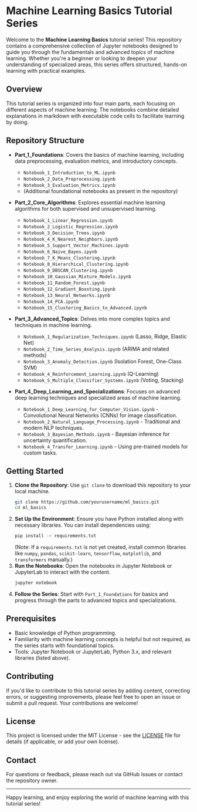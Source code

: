 # Machine Learning Basics Tutorial Series

Welcome to the **Machine Learning Basics** tutorial series! This repository contains a comprehensive collection of Jupyter notebooks designed to guide you through the fundamentals and advanced topics of machine learning. Whether you're a beginner or looking to deepen your understanding of specialized areas, this series offers structured, hands-on learning with practical examples.

## Overview

This tutorial series is organized into four main parts, each focusing on different aspects of machine learning. The notebooks combine detailed explanations in markdown with executable code cells to facilitate learning by doing.

## Repository Structure

- **Part_1_Foundations**: Covers the basics of machine learning, including data preprocessing, evaluation metrics, and introductory concepts.
  - `Notebook_1_Introduction_to_ML.ipynb`
  - `Notebook_2_Data_Preprocessing.ipynb`
  - `Notebook_3_Evaluation_Metrics.ipynb`
  - (Additional foundational notebooks as present in the repository)

- **Part_2_Core_Algorithms**: Explores essential machine learning algorithms for both supervised and unsupervised learning.
  - `Notebook_1_Linear_Regression.ipynb`
  - `Notebook_2_Logistic_Regression.ipynb`
  - `Notebook_3_Decision_Trees.ipynb`
  - `Notebook_4_K_Nearest_Neighbors.ipynb`
  - `Notebook_5_Support_Vector_Machines.ipynb`
  - `Notebook_6_Naive_Bayes.ipynb`
  - `Notebook_7_K_Means_Clustering.ipynb`
  - `Notebook_8_Hierarchical_Clustering.ipynb`
  - `Notebook_9_DBSCAN_Clustering.ipynb`
  - `Notebook_10_Gaussian_Mixture_Models.ipynb`
  - `Notebook_11_Random_Forest.ipynb`
  - `Notebook_12_Gradient_Boosting.ipynb`
  - `Notebook_13_Neural_Networks.ipynb`
  - `Notebook_14_PCA.ipynb`
  - `Notebook_15_Clustering_Basics_to_Advanced.ipynb`

- **Part_3_Advanced_Topics**: Delves into more complex topics and techniques in machine learning.
  - `Notebook_1_Regularization_Techniques.ipynb` (Lasso, Ridge, Elastic Net)
  - `Notebook_2_Time_Series_Analysis.ipynb` (ARIMA and related methods)
  - `Notebook_3_Anomaly_Detection.ipynb` (Isolation Forest, One-Class SVM)
  - `Notebook_4_Reinforcement_Learning.ipynb` (Q-Learning)
  - `Notebook_5_Multiple_Classifier_Systems.ipynb` (Voting, Stacking)

- **Part_4_Deep_Learning_and_Specializations**: Focuses on advanced deep learning techniques and specialized areas of machine learning.
  - `Notebook_1_Deep_Learning_for_Computer_Vision.ipynb` - Convolutional Neural Networks (CNNs) for image classification.
  - `Notebook_2_Natural_Language_Processing.ipynb` - Traditional and modern NLP techniques.
  - `Notebook_3_Bayesian_Methods.ipynb` - Bayesian inference for uncertainty quantification.
  - `Notebook_4_Transfer_Learning.ipynb` - Using pre-trained models for custom tasks.

## Getting Started

1. **Clone the Repository**: Use `git clone` to download this repository to your local machine.
   ```bash
   git clone https://github.com/yourusername/ml_basics.git
   cd ml_basics
   ```
2. **Set Up the Environment**: Ensure you have Python installed along with necessary libraries. You can install dependencies using:
   ```bash
   pip install -r requirements.txt
   ```
   (Note: If a `requirements.txt` is not yet created, install common libraries like `numpy`, `pandas`, `scikit-learn`, `tensorflow`, `matplotlib`, and `transformers` manually.)
3. **Run the Notebooks**: Open the notebooks in Jupyter Notebook or JupyterLab to interact with the content.
   ```bash
   jupyter notebook
   ```
4. **Follow the Series**: Start with `Part_1_Foundations` for basics and progress through the parts to advanced topics and specializations.

## Prerequisites

- Basic knowledge of Python programming.
- Familiarity with machine learning concepts is helpful but not required, as the series starts with foundational topics.
- Tools: Jupyter Notebook or JupyterLab, Python 3.x, and relevant libraries (listed above).

## Contributing

If you'd like to contribute to this tutorial series by adding content, correcting errors, or suggesting improvements, please feel free to open an issue or submit a pull request. Your contributions are welcome!

## License

This project is licensed under the MIT License - see the [LICENSE](LICENSE) file for details (if applicable, or add your own license).

## Contact

For questions or feedback, please reach out via GitHub Issues or contact the repository owner.

---

Happy learning, and enjoy exploring the world of machine learning with this tutorial series!
